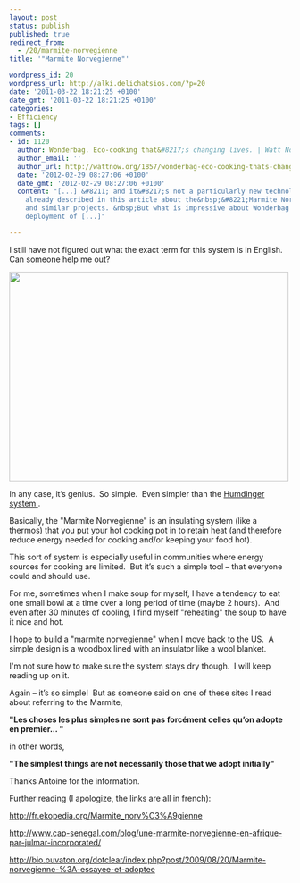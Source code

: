 ```yaml
---
layout: post
status: publish
published: true
redirect_from:
  - /20/marmite-norvegienne
title: '"Marmite Norvegienne"'

wordpress_id: 20
wordpress_url: http://alki.delichatsios.com/?p=20
date: '2011-03-22 18:21:25 +0100'
date_gmt: '2011-03-22 18:21:25 +0100'
categories:
- Efficiency
tags: []
comments:
- id: 1120
  author: Wonderbag. Eco-cooking that&#8217;s changing lives. | Watt Now
  author_email: ''
  author_url: http://wattnow.org/1857/wonderbag-eco-cooking-thats-changing-lives
  date: '2012-02-29 08:27:06 +0100'
  date_gmt: '2012-02-29 08:27:06 +0100'
  content: "[...] &#8211; and it&#8217;s not a particularly new technology, as I&#8217;ve
    already described in this article about the&nbsp;&#8221;Marmite Norvegienne&#8221;&nbsp;concept
    and similar projects. &nbsp;But what is impressive about Wonderbag is the sheer
    deployment of [...]"

---
```

<p>I still have not figured out what the exact term for this system is in English.&nbsp; Can someone help me out?</p>
<p><a href="{{ 'assets/from-wordpress/uploads/2011/03/Marmite10.jpg' | relative_url }}"><img class="alignnone" title="Marmite10" src="{{ 'assets/from-wordpress/uploads/2011/03/Marmite10.jpg' | relative_url }}" alt="" width="500" height="375" /></a></p>
<p>In any case, it&rsquo;s genius.&nbsp; So simple.&nbsp; Even simpler than the <a title="Hummm &hellip;" href="http://alki.delichatsios.com/?p=4">Humdinger system </a>.</p>
<p>Basically, the "Marmite Norvegienne" is an insulating system (like a thermos) that you put your hot cooking pot in to retain heat (and therefore reduce energy needed for cooking and/or keeping your food hot).</p>
<p>This sort of system is especially useful in communities where energy sources for cooking are limited.&nbsp; But it&rsquo;s such a simple tool &ndash; that everyone could and should use.</p>
<p>For me, sometimes when I make soup for myself, I have a tendency to eat one small bowl at a time over a long period of time (maybe 2 hours).&nbsp; And even after 30 minutes of cooling, I find myself "reheating" the soup to have it nice and hot.</p>
<p>I hope to build a "marmite norvegienne" when I move back to the US.&nbsp; A simple design is a woodbox lined with an insulator like a wool blanket.</p>
<p>I'm not sure how to make sure the system stays dry though.&nbsp; I will keep reading up on it.</p>
<p>Again &ndash; it&rsquo;s so simple!&nbsp; But as someone said on one of these sites I read about referring to the Marmite,</p>
<p><strong>"Les choses les plus simples ne sont pas forcément celles qu&rsquo;on adopte en premier... "</strong></p>
<p>in other words,</p>
<p><strong>"The simplest things are not necessarily those that we adopt initially" </strong></p>
<p>Thanks Antoine for the information.</p>
<p>Further reading (I apologize, the links are all in french):</p>
<p><a href="http://fr.ekopedia.org/Marmite_norv%C3%A9gienne">http://fr.ekopedia.org/Marmite_norv%C3%A9gienne</a></p>
<p><a href="http://www.cap-senegal.com/blog/une-marmite-norvegienne-en-afrique-par-julmar-incorporated/">http://www.cap-senegal.com/blog/une-marmite-norvegienne-en-afrique-par-julmar-incorporated/</a></p>
<p><a href="http://bio.ouvaton.org/dotclear/index.php?post/2009/08/20/Marmite-norvegienne-%3A-essayee-et-adoptee">http://bio.ouvaton.org/dotclear/index.php?post/2009/08/20/Marmite-norvegienne-%3A-essayee-et-adoptee</a></p>

